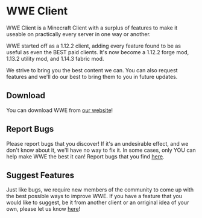 # WWE Client

WWE Client is a Minecraft Client with a surplus of features to make it useable on practically every server in one way or another.

WWE started off as a 1.12.2 client, adding every feature found to be as useful as even the BEST paid clients.
It's now become a 1.12.2 forge mod, 1.13.2 utility mod, and 1.14.3 fabric mod.

We strive to bring you the best content we can. You can also request features and we'll do our best to bring them to you in future updates.

## Download
You can download WWE from [our website](https://wweclient.com)!

## Report Bugs
Please report bugs that you discover! If it's an undesirable effect, and we don't know about it, we'll have no way to fix it. In some cases, only YOU can help make WWE the best it can! Report bugs that you find [here](https://github.com/THEREALWWEFAN231/wwe/issues/new?assignees=&labels=bug&template=bug_report.md&title=Bug).

## Suggest Features
Just like bugs, we require new members of the community to come up with the best possible ways to improve WWE. If you have a feature that you would like to suggest, be it from another client or an orriginal idea of your own, please let us know [here](https://github.com/THEREALWWEFAN231/wwe/issues/new?assignees=&labels=enhancement&template=suggestion.md&title=Suggestion)!

